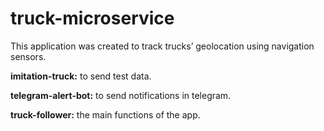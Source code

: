 # truck-microservice
This application was created to track trucks’ geolocation using navigation sensors.

<b>imitation-truck:</b> to send test data.

<b>telegram-alert-bot:</b> to send notifications in telegram.

<b>truck-follower:</b> the main functions of the app.

